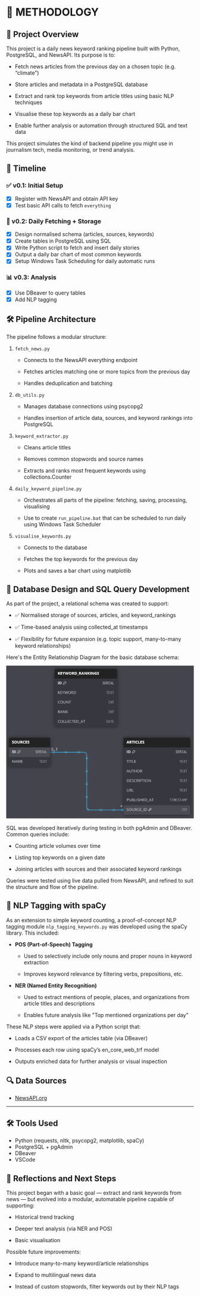 # 🧠 METHODOLOGY
## 📌 Project Overview

This project is a daily news keyword ranking pipeline built with Python, PostgreSQL, and NewsAPI. Its purpose is to:

- Fetch news articles from the previous day on a chosen topic (e.g. “climate”)

- Store articles and metadata in a PostgreSQL database

- Extract and rank top keywords from article titles using basic NLP techniques

- Visualise these top keywords as a daily bar chart

- Enable further analysis or automation through structured SQL and text data

This project simulates the kind of backend pipeline you might use in journalism tech, media monitoring, or trend analysis.

## 📆 Timeline

### ✅ v0.1: Initial Setup
- [x] Register with NewsAPI and obtain API key
- [x] Test basic API calls to fetch `everything`

### 🔄 v0.2: Daily Fetching + Storage
- [x] Design normalised schema (articles, sources, keywords)
- [x] Create tables in PostgreSQL using SQL
- [x] Write Python script to fetch and insert daily stories
- [x] Output a daily bar chart of most common keywords
- [x] Setup Windows Task Scheduling for daily automatic runs

### 📊 v0.3: Analysis
- [x] Use DBeaver to query tables
- [x] Add NLP tagging

## 🛠 Pipeline Architecture

The pipeline follows a modular structure:

1. `fetch_news.py`

    - Connects to the NewsAPI everything endpoint

    - Fetches articles matching one or more topics from the previous day

    - Handles deduplication and batching

2. `db_utils.py`

    - Manages database connections using psycopg2

    - Handles insertion of article data, sources, and keyword rankings into PostgreSQL

3. `keyword_extractor.py`

    - Cleans article titles

    - Removes common stopwords and source names

    - Extracts and ranks most frequent keywords using collections.Counter

4. `daily_keyword_pipeline.py`

    - Orchestrates all parts of the pipeline: fetching, saving, processing, visualising

    - Use to create `run_pipeline.bat` that can be scheduled to run daily using Windows Task Scheduler

5. `visualise_keywords.py`
    
    - Connects to the database

    - Fetches the top keywords for the previous day

    - Plots and saves a bar chart using matplotlib

## 🧩 Database Design and SQL Query Development

As part of the project, a relational schema was created to support:

- ✅ Normalised storage of sources, articles, and keyword_rankings

- ✅ Time-based analysis using collected_at timestamps

- ✅ Flexibility for future expansion (e.g. topic support, many-to-many keyword relationships)

Here's the Entity Relationship Diagram for the basic database schema:

![ERD for Project Schema](images/erd.png)

SQL was developed iteratively during testing in both pgAdmin and DBeaver. Common queries include:

- Counting article volumes over time

- Listing top keywords on a given date

- Joining articles with sources and their associated keyword rankings

Queries were tested using live data pulled from NewsAPI, and refined to suit the structure and flow of the pipeline.

## 🧠 NLP Tagging with spaCy

As an extension to simple keyword counting, a proof-of-concept NLP tagging module `nlp_tagging_keywords.py` was developed using the spaCy library. This included:

- **POS (Part-of-Speech) Tagging**

    - Used to selectively include only nouns and proper nouns in keyword extraction

    - Improves keyword relevance by filtering verbs, prepositions, etc.

- **NER (Named Entity Recognition)**

    - Used to extract mentions of people, places, and organizations from article titles and descriptions

    - Enables future analysis like "Top mentioned organizations per day"

These NLP steps were applied via a Python script that:

- Loads a CSV export of the articles table (via DBeaver)

- Processes each row using spaCy’s en_core_web_trf model

- Outputs enriched data for further analysis or visual inspection

## 🔍 Data Sources
- [NewsAPI.org](https://newsapi.org/)

---

## 🛠 Tools Used
- Python (requests, nltk, psycopg2, matplotlib, spaCy)
- PostgreSQL + pgAdmin
- DBeaver
- VSCode

## 🧭 Reflections and Next Steps

This project began with a basic goal — extract and rank keywords from news — but evolved into a modular, automatable pipeline capable of supporting:

- Historical trend tracking

- Deeper text analysis (via NER and POS)

- Basic visualisation

Possible future improvements:

- Introduce many-to-many keyword/article relationships

- Expand to multilingual news data

- Instead of custom stopwords, filter keywords out by their NLP tags